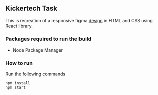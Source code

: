 ## Kickertech Task

This is recreation of a responsive figma [design](<https://www.figma.com/file/GcqzW5amr2zNd5Zyst0Ahx/css-task-(Copy)?node-id=0%3A1&t=8221nJ3bm492manv-1>) in HTML and CSS using React library.

### Packages required to run the build

- Node Package Manager

### How to run

Run the following commands

```
npm install
npm start
```
